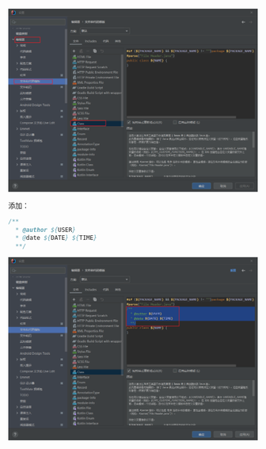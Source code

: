![image](../../images/Snipaste_2022-06-05_04-57-19.png)

添加：
```java
/**
  * @author ${USER}
  * @date ${DATE} ${TIME}
  **/
```

![image](../../images/Snipaste_2022-06-05_05-00-15.png)